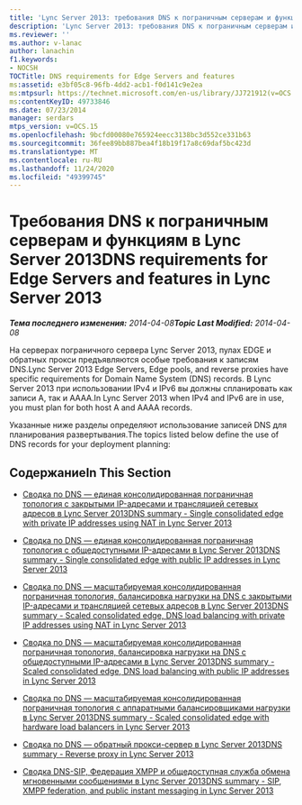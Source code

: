 ```yaml
---
title: 'Lync Server 2013: требования DNS к пограничным серверам и функциям'
description: 'Lync Server 2013: требования DNS к пограничным серверам и функциям.'
ms.reviewer: ''
ms.author: v-lanac
author: lanachin
f1.keywords:
- NOCSH
TOCTitle: DNS requirements for Edge Servers and features
ms:assetid: e3bf05c8-96fb-4dd2-acb1-f0d141c9e2ea
ms:mtpsurl: https://technet.microsoft.com/en-us/library/JJ721912(v=OCS.15)
ms:contentKeyID: 49733846
ms.date: 07/23/2014
manager: serdars
mtps_version: v=OCS.15
ms.openlocfilehash: 9bcfd00080e765924eecc3138bc3d552ce331b63
ms.sourcegitcommit: 36fee89bb887bea4f18b19f17a8c69daf5bc423d
ms.translationtype: MT
ms.contentlocale: ru-RU
ms.lasthandoff: 11/24/2020
ms.locfileid: "49399745"
---
```

# <a name="dns-requirements-for-edge-servers-and-features-in-lync-server-2013"></a><span data-ttu-id="2143b-103">Требования DNS к пограничным серверам и функциям в Lync Server 2013</span><span class="sxs-lookup"><span data-stu-id="2143b-103">DNS requirements for Edge Servers and features in Lync Server 2013</span></span>

<div data-xmlns="http://www.w3.org/1999/xhtml">

<div class="topic" data-xmlns="http://www.w3.org/1999/xhtml" data-msxsl="urn:schemas-microsoft-com:xslt" data-cs="https://msdn.microsoft.com/">

<div data-asp="https://msdn2.microsoft.com/asp">



</div>

<div id="mainSection">

<div id="mainBody"><span data-ttu-id="2143b-104">

<span> </span></span><span class="sxs-lookup"><span data-stu-id="2143b-104">

<span> </span></span></span>

<span data-ttu-id="2143b-105">_**Тема последнего изменения:** 2014-04-08_</span><span class="sxs-lookup"><span data-stu-id="2143b-105">_**Topic Last Modified:** 2014-04-08_</span></span>

<span data-ttu-id="2143b-106">На серверах пограничного сервера Lync Server 2013, пулах EDGE и обратных прокси предъявляются особые требования к записям DNS.</span><span class="sxs-lookup"><span data-stu-id="2143b-106">Lync Server 2013 Edge Servers, Edge pools, and reverse proxies have specific requirements for Domain Name System (DNS) records.</span></span> <span data-ttu-id="2143b-107">В Lync Server 2013 при использовании IPv4 и IPv6 вы должны спланировать как записи A, так и AAAA.</span><span class="sxs-lookup"><span data-stu-id="2143b-107">In Lync Server 2013 when IPv4 and IPv6 are in use, you must plan for both host A and AAAA records.</span></span>

<span data-ttu-id="2143b-108">Указанные ниже разделы определяют использование записей DNS для планирования развертывания.</span><span class="sxs-lookup"><span data-stu-id="2143b-108">The topics listed below define the use of DNS records for your deployment planning:</span></span>

<div>

## <a name="in-this-section"></a><span data-ttu-id="2143b-109">Содержание</span><span class="sxs-lookup"><span data-stu-id="2143b-109">In This Section</span></span>

  - [<span data-ttu-id="2143b-110">Сводка по DNS — единая консолидированная пограничная топология с закрытыми IP-адресами и трансляцией сетевых адресов в Lync Server 2013</span><span class="sxs-lookup"><span data-stu-id="2143b-110">DNS summary - Single consolidated edge with private IP addresses using NAT in Lync Server 2013</span></span>](lync-server-2013-dns-summary-single-consolidated-edge-with-private-ip-addresses-using-nat.md)

  - [<span data-ttu-id="2143b-111">Сводка по DNS — единая консолидированная пограничная топология с общедоступными IP-адресами в Lync Server 2013</span><span class="sxs-lookup"><span data-stu-id="2143b-111">DNS summary - Single consolidated edge with public IP addresses in Lync Server 2013</span></span>](lync-server-2013-dns-summary-single-consolidated-edge-with-public-ip-addresses.md)

  - [<span data-ttu-id="2143b-112">Сводка по DNS — масштабируемая консолидированная пограничная топология, балансировка нагрузки на DNS с закрытыми IP-адресами и трансляцией сетевых адресов в Lync Server 2013</span><span class="sxs-lookup"><span data-stu-id="2143b-112">DNS summary - Scaled consolidated edge, DNS load balancing with private IP addresses using NAT in Lync Server 2013</span></span>](lync-server-2013-dns-summary-scaled-consolidated-edge-dns-load-balancing-with-private-ip-addresses-using-nat.md)

  - [<span data-ttu-id="2143b-113">Сводка по DNS — масштабируемая консолидированная пограничная топология, балансировка нагрузки на DNS с общедоступными IP-адресами в Lync Server 2013</span><span class="sxs-lookup"><span data-stu-id="2143b-113">DNS summary - Scaled consolidated edge, DNS load balancing with public IP addresses in Lync Server 2013</span></span>](lync-server-2013-dns-summary-scaled-consolidated-edge-dns-load-balancing-with-public-ip-addresses.md)

  - [<span data-ttu-id="2143b-114">Сводка по DNS — масштабируемая консолидированная пограничная топология с аппаратными балансировщиками нагрузки в Lync Server 2013</span><span class="sxs-lookup"><span data-stu-id="2143b-114">DNS summary - Scaled consolidated edge with hardware load balancers in Lync Server 2013</span></span>](lync-server-2013-dns-summary-scaled-consolidated-edge-with-hardware-load-balancers.md)

  - [<span data-ttu-id="2143b-115">Сводка по DNS — обратный прокси-сервер в Lync Server 2013</span><span class="sxs-lookup"><span data-stu-id="2143b-115">DNS summary - Reverse proxy in Lync Server 2013</span></span>](lync-server-2013-dns-summary-reverse-proxy.md)

  - [<span data-ttu-id="2143b-116">Сводка DNS-SIP, Федерация XMPP и общедоступная служба обмена мгновенными сообщениями в Lync Server 2013</span><span class="sxs-lookup"><span data-stu-id="2143b-116">DNS summary - SIP, XMPP federation, and public instant messaging in Lync Server 2013</span></span>](lync-server-2013-dns-summary-sip-xmpp-federation-and-public-instant-messaging.md)

<span data-ttu-id="2143b-117"></div>

</div>

<span> </span>

</div>

</div>

</span><span class="sxs-lookup"><span data-stu-id="2143b-117"></div>

</div>

<span> </span>

</div>

</div>

</span></span></div>

